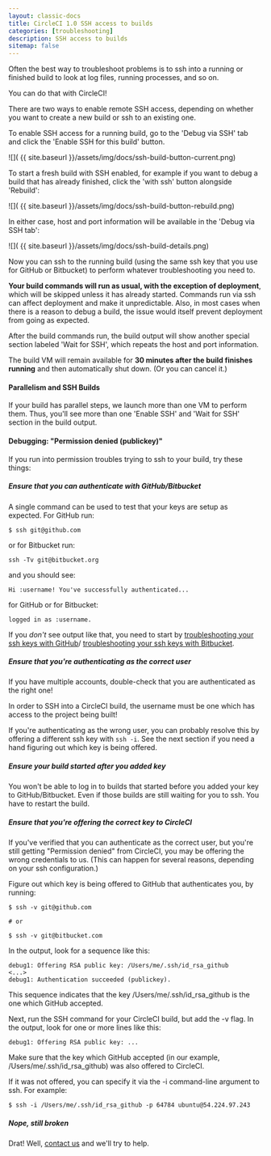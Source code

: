 ```yaml
---
layout: classic-docs
title: CircleCI 1.0 SSH access to builds
categories: [troubleshooting]
description: SSH access to builds
sitemap: false
---
```


Often the best way to troubleshoot problems is to ssh into a
running or finished build to look at log files, running processes,
and so on.

You can do that with CircleCI!

There are two ways to enable remote SSH access, depending on whether you want
to create a new build or ssh to an existing one.

To enable SSH access for a running build, go to the 'Debug via SSH' tab and
click the 'Enable SSH for this build' button.

![](  {{ site.baseurl }}/assets/img/docs/ssh-build-button-current.png)

To start a fresh build with SSH enabled, for example if you want to debug a
build that has already finished, click the 'with ssh' button alongside
'Rebuild':

![](  {{ site.baseurl }}/assets/img/docs/ssh-build-button-rebuild.png)

In either case, host and port information will be available in the 'Debug via
SSH tab':

![](  {{ site.baseurl }}/assets/img/docs/ssh-build-details.png)

Now you can ssh to the running build (using the same ssh key
that you use for GitHub or Bitbucket) to perform whatever troubleshooting
you need to.

**Your build commands will run as usual, with the exception of deployment**,
which will be skipped unless it has already started.  Commands run via ssh can
affect deployment and make it unpredictable.  Also, in most cases when there is
a reason to debug a build, the issue would itself prevent deployment from going
as expected.

After the build commands run, the build output will show another
special section labeled 'Wait for SSH', which repeats the host and
port information.

The build VM will remain available for **30 minutes after the build finishes running**
and then automatically shut down. (Or you can cancel it.)

#### Parallelism and SSH Builds

If your build has parallel steps, we launch more than one VM
to perform them. Thus, you'll see more than one 'Enable SSH' and
'Wait for SSH' section in the build output.

#### Debugging: "Permission denied (publickey)"

If you run into permission troubles trying to ssh to your build, try
these things:

##### Ensure that you can authenticate with GitHub/Bitbucket

A single command can be used to test that your keys are setup as expected. For 
GitHub run:

```
$ ssh git@github.com
```

or for Bitbucket run:

```
ssh -Tv git@bitbucket.org
```

and you should see:

```
Hi :username! You've successfully authenticated...
```

for GitHub or for Bitbucket:

```
logged in as :username.
```

If you _don't_ see output like that, you need to start by
[troubleshooting your ssh keys with GitHub](https://help.github.com/articles/error-permission-denied-publickey)/
[troubleshooting your ssh keys with Bitbucket](https://confluence.atlassian.com/bitbucket/troubleshoot-ssh-issues-271943403.html).

##### Ensure that you're authenticating as the correct user

If you have multiple accounts, double-check that you are
authenticated as the right one!

In order to SSH into a CircleCI build, the username must be one which has
access to the project being built!

If you're authenticating as the wrong user, you can probably resolve this
by offering a different ssh key with `ssh -i`. See the next section if
you need a hand figuring out which key is being offered.

##### Ensure your build started after you added key

You won't be able to log in to builds that started before you added your key to GitHub/Bitbucket. Even if those builds are still waiting for you to ssh. You have to restart the build.

##### Ensure that you're offering the correct key to CircleCI

If you've verified that you can authenticate as the correct
user, but you're still getting "Permission denied" from CircleCI, you
may be offering the wrong credentials to us. (This can happen for
several reasons, depending on your ssh configuration.)

Figure out which key is being offered to GitHub that authenticates you, by
running:

```
$ ssh -v git@github.com

# or

$ ssh -v git@bitbucket.com
```

In the output, look for a sequence like this:

```
debug1: Offering RSA public key: /Users/me/.ssh/id_rsa_github
<...>
debug1: Authentication succeeded (publickey).
```

This sequence indicates that the key /Users/me/.ssh/id_rsa_github is the one which
GitHub accepted.

Next, run the SSH command for your CircleCI build, but add the -v flag.
In the output, look for one or more lines like this:

```
debug1: Offering RSA public key: ...
```

Make sure that the key which GitHub accepted (in our
example, /Users/me/.ssh/id_rsa_github) was also offered to CircleCI.

If it was not offered, you can specify it via the -i command-line
argument to ssh. For example:

```
$ ssh -i /Users/me/.ssh/id_rsa_github -p 64784 ubuntu@54.224.97.243
```

##### Nope, still broken

Drat! Well, [contact us](https://support.circleci.com/hc/en-us) and we'll try to help.
